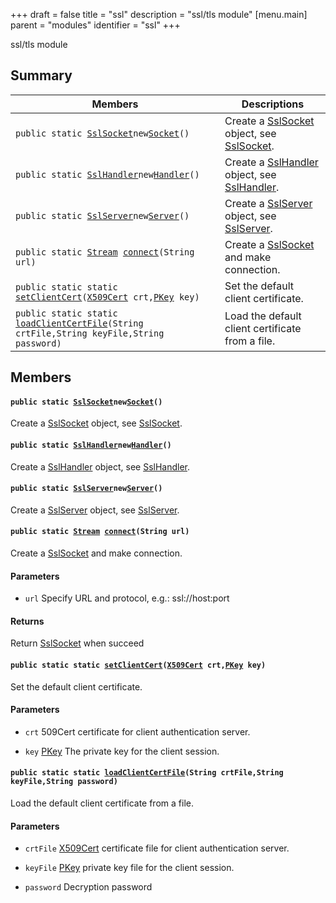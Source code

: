 +++
draft = false
title = "ssl"
description = "ssl/tls module"
[menu.main]
parent = "modules"
identifier = "ssl"
+++

ssl/tls module

## Summary

 Members                        | Descriptions                                
--------------------------------|---------------------------------------------
`public static `[`SslSocket`](#d0/d97/interfaceSslSocket)` new `[`Socket`](#df/dd2/namespacessl_1a3e693a484518479be1381ed0251b7c82)`()`            | Create a [SslSocket](#d0/d97/interfaceSslSocket) object, see [SslSocket](#d0/d97/interfaceSslSocket).
`public static `[`SslHandler`](#df/dd8/interfaceSslHandler)` new `[`Handler`](#df/dd2/namespacessl_1a6abf182f9613d8f45513eac4e2fa20aa)`()`            | Create a [SslHandler](#df/dd8/interfaceSslHandler) object, see [SslHandler](#df/dd8/interfaceSslHandler).
`public static `[`SslServer`](#d1/d5c/interfaceSslServer)` new `[`Server`](#df/dd2/namespacessl_1a1b74602d4f15362fe1a6aab2a8bdb79e)`()`            | Create a [SslServer](#d1/d5c/interfaceSslServer) object, see [SslServer](#d1/d5c/interfaceSslServer).
`public static `[`Stream`](#d4/dc7/interfaceStream)` `[`connect`](#df/dd2/namespacessl_1a2134de9d938a13f27312e166ba57932e)`(String url)`            | Create a [SslSocket](#d0/d97/interfaceSslSocket) and make connection.
`public static static `[`setClientCert`](#df/dd2/namespacessl_1abfcba27187ce773724229ec641b2104c)`(`[`X509Cert`](#dc/d22/interfaceX509Cert)` crt,`[`PKey`](#d5/dac/interfacePKey)` key)`            | Set the default client certificate.
`public static static `[`loadClientCertFile`](#df/dd2/namespacessl_1aaa64572ad78e4ab41e7ab0ebb12c2541)`(String crtFile,String keyFile,String password)`            | Load the default client certificate from a file.

## Members

#### `public static `[`SslSocket`](#d0/d97/interfaceSslSocket)` new `[`Socket`](#df/dd2/namespacessl_1a3e693a484518479be1381ed0251b7c82)`()` 

Create a [SslSocket](#d0/d97/interfaceSslSocket) object, see [SslSocket](#d0/d97/interfaceSslSocket).

#### `public static `[`SslHandler`](#df/dd8/interfaceSslHandler)` new `[`Handler`](#df/dd2/namespacessl_1a6abf182f9613d8f45513eac4e2fa20aa)`()` 

Create a [SslHandler](#df/dd8/interfaceSslHandler) object, see [SslHandler](#df/dd8/interfaceSslHandler).

#### `public static `[`SslServer`](#d1/d5c/interfaceSslServer)` new `[`Server`](#df/dd2/namespacessl_1a1b74602d4f15362fe1a6aab2a8bdb79e)`()` 

Create a [SslServer](#d1/d5c/interfaceSslServer) object, see [SslServer](#d1/d5c/interfaceSslServer).

#### `public static `[`Stream`](#d4/dc7/interfaceStream)` `[`connect`](#df/dd2/namespacessl_1a2134de9d938a13f27312e166ba57932e)`(String url)` 

Create a [SslSocket](#d0/d97/interfaceSslSocket) and make connection.

#### Parameters
* `url` Specify URL and protocol, e.g.: ssl://host:port 

#### Returns
Return [SslSocket](#d0/d97/interfaceSslSocket) when succeed

#### `public static static `[`setClientCert`](#df/dd2/namespacessl_1abfcba27187ce773724229ec641b2104c)`(`[`X509Cert`](#dc/d22/interfaceX509Cert)` crt,`[`PKey`](#d5/dac/interfacePKey)` key)` 

Set the default client certificate.

#### Parameters
* `crt` 509Cert certificate for client authentication server. 

* `key` [PKey](#d5/dac/interfacePKey) The private key for the client session.

#### `public static static `[`loadClientCertFile`](#df/dd2/namespacessl_1aaa64572ad78e4ab41e7ab0ebb12c2541)`(String crtFile,String keyFile,String password)` 

Load the default client certificate from a file.

#### Parameters
* `crtFile` [X509Cert](#dc/d22/interfaceX509Cert) certificate file for client authentication server. 

* `keyFile` [PKey](#d5/dac/interfacePKey) private key file for the client session. 

* `password` Decryption password

